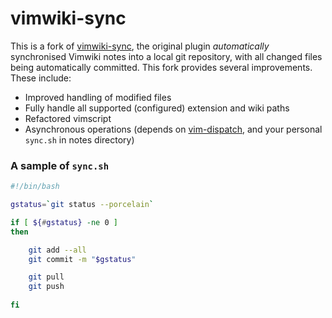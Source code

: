 vimwiki-sync
============

This is a fork of [vimwiki-sync](https://github.com/RollMan/vimwiki-sync/), the
original plugin *automatically* synchronised Vimwiki notes into a local git
repository, with all changed files being automatically committed. This fork
provides several improvements. These include:

* Improved handling of modified files
* Fully handle all supported (configured) extension and wiki paths
* Refactored vimscript
* Asynchronous operations (depends on [vim-dispatch](https://github.com/tpope/vim-dispatch), and your personal `sync.sh` in notes directory)
  
  
### A sample of `sync.sh`

```bash
#!/bin/bash

gstatus=`git status --porcelain`

if [ ${#gstatus} -ne 0 ]
then

    git add --all
    git commit -m "$gstatus"

	git pull
    git push
 
fi
```
